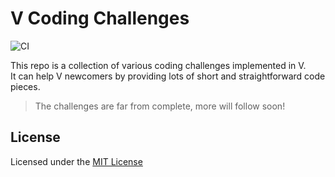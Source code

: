# V Coding Challenges

![CI][ci-master]

This repo is a collection of various coding challenges implemented in V. <br>
It can help V newcomers by providing lots of short and straightforward code pieces.

> The challenges are far from complete, more will follow soon!


## License

Licensed under the [MIT License](LICENSE.md)


<!-- Links -->
[ci-master]: https://github.com/Serkonda/v-sololearn-coding-challenges/workflows/CI/badge.svg?branch=master

